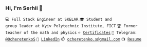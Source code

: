 <h3> Hi, I'm Serhii 👋 </h3>
 
<code>💻 Full Stack Engineer at SKELAR</code>
<code>🎓 Student and group leader at Kyiv Polytechnic Institute, FICT</code>
<code>🏆 Former teacher of the math and physics</code>
<code>⭐ [Certificates](https://github.com/SergeyOcheretenko/Certificates)</code>
<code>💬 Telegram: [@OcheretenkoS](https://telegram.me/OcheretenkoS)</code>
<code>🔭 [LinkedIn](https://www.linkedin.com/in/sergeyocheretenko/)</code>
<code>📫 [ocheretenko.s@gmail.com](mailto:ocheretenko.s@gmail.com)</code>
<code>📺 [Resume](https://sergeyocheretenko.github.io/Resume/)</code>
